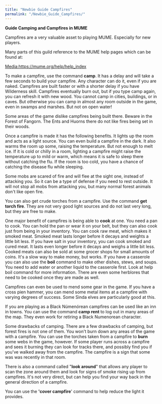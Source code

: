 ```yaml
---
title: "Newbie Guide Campfires"
permalink: "/Newbie_Guide_Campfires/"
---
```


**Guide Camping and Campfires in MUME**

Campfires are a very valuable asset to playing MUME. Especially for new
players.

Many parts of this guild reference to the MUME help pages which can be
found at:

[Media:<https://mume.org/help/help_index>](Media:https:/mume.org/help/help_index "wikilink")

To make a campfire, use the command **camp**. It has a delay and will
take a few seconds to build your campfire. Any character can do it, even
if you are naked. Campfires are built faster or with a shorter delay if
you have Wilderness skill. Campfires eventually burn out, but if you
type camp again, you can refresh it with new wood. You cannot camp in
cities, buildings, or in caves. But otherwise you can camp in almost any
room outside in the game, even in swamps and marshes. But not on open
water!

Some areas of the game dislike campfires being built there. Beware in
the Forest of Fangorn. The Ents and Huorns there do not like fires being
set in their woods.

Once a campfire is made it has the following benefits. It lights up the
room and acts as a light source. You can even build a campfire in the
dark. It also warms the room up some, raising the temperature. But not
enough to melt ice. If it is cold or chilly in a room, lighting a
campfire might raise the temperature up to mild or warm, which means it
is safe to sleep there without catching the flu. If the room is too
cold, you have a chance of catching the disease flu while sleeping.

Some mobs are scared of fire and will flee at the sight one, instead of
attacking you. So it can be a type of defense if you need to rest
outside. It will not stop all mobs from attacking you, but many normal
forest animals don't like open fire.

You can also get crude torches from a campfire. Use the command **get
torch fire**. They are not very good light sources and do not last very
long, but they are free to make.

One major benefit of campfires is being able to **cook** at one. You
need a pan to cook. You can hold the pan or wear it on your belt, but
they can also cook just from being in your inventory. You can cook raw
meat, which makes it smoked meat. Smoked meat lasts longer before it
decays and weights a little bit less. If you have salt in your
inventory, you can cook smoked and cured meat. It lasts even longer
before it decays and weighs a little bit less. Cooked meats can also be
sold at some grocer shops for small amounts of coins. It's a slow way to
make money, but works. If you have a casserole you can also use the
**boil** command to make other dishes, stews, and soups. You need to add
water or another liquid to the casserole first. Look at help boil
command for more information. There are even some herblores that need to
be cooked once they are made as well.

Campfires can even be used to mend some gear in the game. If you have a
cross pien hammer, you can mend some metal items at a campfire with
varying degrees of success. Some Sinda elves are particularly good at
this.

If you are playing as a Black Númenórean campfires can be used like an
inn in towns. You can use the command **camp rent** to log out in many
areas of the map. They even work for retiring a Black Numenorean
character.

Some drawbacks of camping. There are a few drawbacks of camping, but
forest fires is not one of them. You won't burn down any areas of the
game with a campfire. You can use the torches taken from a campfire to
**burn** some webs in the game, however. If some player runs across a
campfire and sees it burning they can look for tracks there, and
possibly find you if you've walked away from the campfire. The campfire
is a sign that some was was recently in that room.

There is also a command called "**look around**" that allows any player
to scan the zone around them and look for signs of smoke rising up from
campfires. It's not very direct, but can help you find your way back in
the general direction of a campfire.

You can use the **'cover campfire**' command to help reduce the light it
provides.